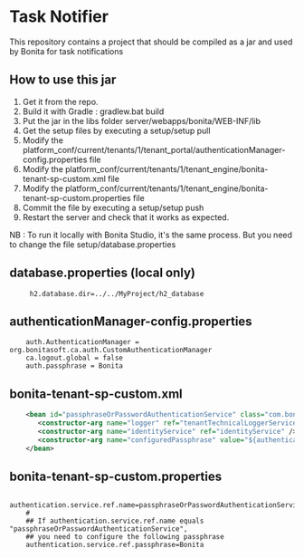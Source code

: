 # Task Notifier

This repository contains a project that should be compiled as a jar and used by Bonita for task notifications


## How to use this jar

1. Get it from the repo.
1. Build it with Gradle : gradlew.bat build
1. Put the jar in the libs folder server/webapps/bonita/WEB-INF/lib
1. Get the setup files by executing a setup/setup pull
1. Modify the platform_conf/current/tenants/1/tenant_portal/authenticationManager-config.properties file
1. Modify the platform_conf/current/tenants/1/tenant_engine/bonita-tenant-sp-custom.xml file
1. Modify the platform_conf/current/tenants/1/tenant_engine/bonita-tenant-sp-custom.properties file
1. Commit the file by executing a setup/setup push
1. Restart the server and check that it works as expected.

NB : To run it locally with Bonita Studio, it's the same process. But you need to change the file setup/database.properties

## database.properties (local only)
``` properties
	 h2.database.dir=../../MyProject/h2_database
```

## authenticationManager-config.properties
``` properties
	auth.AuthenticationManager = org.bonitasoft.ca.auth.CustomAuthenticationManager
	ca.logout.global = false
	auth.passphrase = Bonita
```

## bonita-tenant-sp-custom.xml
``` xml
	<bean id="passphraseOrPasswordAuthenticationService" class="com.bonitasoft.engine.authentication.impl.PassphraseOrPasswordAuthenticationService" lazy-init="true">
       <constructor-arg name="logger" ref="tenantTechnicalLoggerService" />
       <constructor-arg name="identityService" ref="identityService" />
       <constructor-arg name="configuredPassphrase" value="${authentication.service.ref.passphrase}" />
	</bean>
```

## bonita-tenant-sp-custom.properties
``` properties
	authentication.service.ref.name=passphraseOrPasswordAuthenticationService
	#
	## If authentication.service.ref.name equals "passphraseOrPasswordAuthenticationService",
	## you need to configure the following passphrase 
	authentication.service.ref.passphrase=Bonita
```
